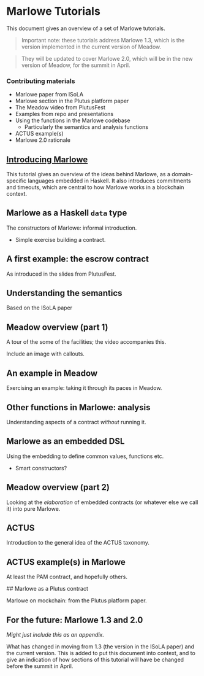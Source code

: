 # Marlowe Tutorials

This document gives an overview of a set of Marlowe tutorials.

> Important note: these tutorials address Marlowe 1.3, which 
> is the version implemented in the current version of Meadow.

> They will be updated to cover Marlowe 2.0, which 
> will be in the new version of Meadow, for the summit in April.

### Contributing materials
- Marlowe paper from ISoLA
- Marlowe section in the Plutus platform paper
- The Meadow video from PlutusFest
- Examples from repo and presentations
- Using the functions in the Marlowe codebase
  - Particularly the semantics and analysis functions
- ACTUS example(s)
- Marlowe 2.0 rationale

##  [Introducing Marlowe](./introducing-marlowe.md)

This tutorial gives an overview of the ideas behind Marlowe, as a domain-specific languages embedded in Haskell. It also introduces commitments and timeouts, which are central to how Marlowe works in a blockchain context. 

## Marlowe as a Haskell `data` type

The constructors of Marlowe: informal introduction.

- Simple exercise building a contract.

## A first example: the escrow contract

As introduced in the slides from PlutusFest.

## Understanding the semantics

Based on the ISoLA paper

## Meadow overview (part 1)

A tour of the some of the facilities; the video accompanies this.

Include an image with callouts.

## An example in Meadow

Exercising an example: taking it through its paces in Meadow.

## Other functions in Marlowe: analysis

Understanding aspects of a contract *without* running it.

## Marlowe as an embedded DSL

Using the embedding to define common values, functions etc.

- Smart constructors?

## Meadow overview (part 2)

Looking at the *elaboration* of embedded contracts (or whatever else we call it) into pure Marlowe.

## ACTUS

Introduction to the general idea of the ACTUS taxonomy.

## ACTUS example(s) in Marlowe

At least the PAM contract, and hopefully others.

## Marlowe as a Plutus contract

Marlowe on mockchain: from the Plutus platform paper.

## For the future: Marlowe 1.3 and 2.0

*Might just include this as an appendix.*

What has changed in moving from 1.3 (the version in the ISoLA paper) and the current version. This is added to put this document into context, and to give an indication of how sections of this tutorial will have be changed before the summit in April.


